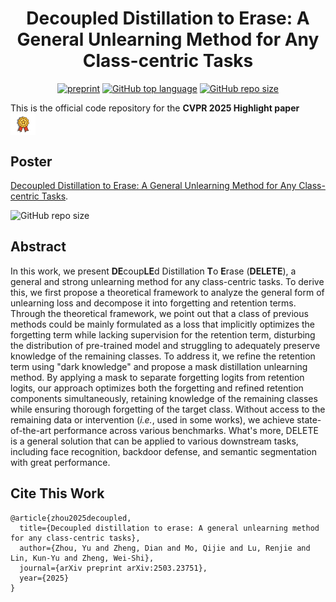 <div align='center'>
 
# Decoupled Distillation to Erase: A General Unlearning Method for Any Class-centric Tasks

[![preprint](https://img.shields.io/badge/arXiv-2503.23751-B31B1B)](https://arxiv.org/abs/2503.23751)
[![GitHub top language](https://img.shields.io/github/languages/top/shaaaaron/DELETE)](https://github.com/shaaaaron/DELETE)
[![GitHub repo size](https://img.shields.io/github/repo-size/shaaaaron/DELETE)](https://github.com/shaaaaron/DELETE)
</div>

This is the official code repository for the **CVPR 2025 Highlight paper** <img src="./assets/badage.png" width="40" style="vertical-align: text-bottom;"> 

## Poster

[Decoupled Distillation to Erase: A General Unlearning Method for Any Class-centric Tasks](https://arxiv.org/abs/2503.23751).

![GitHub repo size](./assets/CVPR_POSTER.png)

## Abstract

In this work, we present **DE**coup**LE**d Distillation **T**o **E**rase (**DELETE**), a general and strong unlearning method for any class-centric tasks. To derive this, we first propose a theoretical framework to analyze the general form of unlearning loss and decompose it into forgetting and retention terms. Through the theoretical framework, we point out that a class of previous methods could be mainly formulated as a loss that implicitly optimizes the forgetting term while lacking supervision for the retention term, disturbing the distribution of pre-trained model and struggling to adequately preserve knowledge of the remaining classes.
To address it, we refine the retention term using "dark knowledge" and propose a mask distillation unlearning method. By applying a mask to separate forgetting logits from retention logits, our approach optimizes both the forgetting and refined retention components simultaneously, retaining knowledge of the remaining classes while ensuring thorough forgetting of the target class.
Without access to the remaining data or intervention (*i.e.*, used in some works), we achieve state-of-the-art performance across various benchmarks. What's more, DELETE is a general solution that can be applied to various downstream tasks, including face recognition, backdoor defense, and semantic segmentation with great performance.


## Cite This Work
```
@article{zhou2025decoupled,
  title={Decoupled distillation to erase: A general unlearning method for any class-centric tasks},
  author={Zhou, Yu and Zheng, Dian and Mo, Qijie and Lu, Renjie and Lin, Kun-Yu and Zheng, Wei-Shi},
  journal={arXiv preprint arXiv:2503.23751},
  year={2025}
}
```